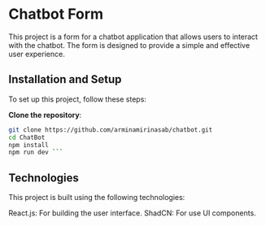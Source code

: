 # Chatbot Form

This project is a form for a chatbot application that allows users to interact with the chatbot. The form is designed to provide a simple and effective user experience.

## Installation and Setup

To set up this project, follow these steps:

**Clone the repository**:

````bash
git clone https://github.com/arminamirinasab/chatbot.git
cd ChatBot
npm install
npm run dev ```
````

## Technologies

This project is built using the following technologies:

React.js: For building the user interface.
ShadCN: For use UI components.
